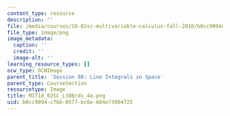 ```yaml
---
content_type: resource
description: ''
file: /media/courses/18-02sc-multivariable-calculus-fall-2010/b0cc9094cfbb0577bc6e684e73904725_MIT18_02SC_L30Brds_4a.png
file_type: image/png
image_metadata:
  caption: ''
  credit: ''
  image-alt: ''
learning_resource_types: []
ocw_type: OCWImage
parent_title: 'Session 88: Line Integrals in Space'
parent_type: CourseSection
resourcetype: Image
title: MIT18_02SC_L30Brds_4a.png
uid: b0cc9094-cfbb-0577-bc6e-684e73904725
---
```

